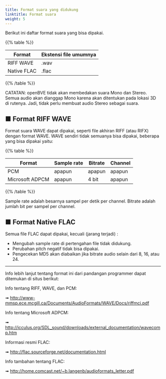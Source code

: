 ```yaml
---
title: Format suara yang didukung
linktitle: Format suara
weight: 5
---
```


Berikut ini daftar format suara yang bisa dipakai.

{{% table %}}

| Format      | Ekstensi file umumnya |
| ----------- | -------------------- |
| RIFF WAVE   | .wav                 |
| Native FLAC | .flac                |

{{% /table %}}

CATATAN: openBVE tidak akan membedakan suara Mono dan Stereo. Semua audio akan dianggap Mono karena akan ditentukan pada lokasi 3D di rutenya. Jadi, tidak perlu membuat audio Stereo sebagai suara.

## ■ Format RIFF WAVE

Format suara WAVE dapat dipakai, seperti file akhiran RIFF (atau RIFX) dengan format WAVE. WAVE sendiri tidak semuanya bisa dipakai, beberapa yang bisa dipakai yaitu:

{{% table %}}

| Format          | Sample rate | Bitrate | Channel |
| --------------- | ----------- | ------- | -------- |
| PCM             | apapun         | apapun     | apapun      |
| Microsoft ADPCM | apapun         | 4 bit  | apapun      |

{{% /table %}}

Sample rate adalah besarnya sampel per detik per channel. Bitrate adalah jumlah bit per sampel per channel.

## ■ Format Native FLAC

Semua file FLAC dapat dipakai, kecuali (jarang terjadi) :

- Mengubah sample rate di pertengahan file tidak didukung.
- Perubahan pitch negatif tidak bisa dipakai.
- Pengecekan MD5 akan diabaikan jika bitrate audio selain dari 8, 16, atau 24.

------

Info lebih lanjut tentang format ini dari pandangan programmer dapat ditemukan di situs berikut:

Info tentang RIFF, WAVE, dan PCM:

➟ http://www-mmsp.ece.mcgill.ca/Documents/AudioFormats/WAVE/Docs/riffmci.pdf

Info tentang Microsoft ADPCM:

➟ http://icculus.org/SDL_sound/downloads/external_documentation/wavecomp.htm

Informasi resmi FLAC:

➟ http://flac.sourceforge.net/documentation.html

Info tambahan tentang FLAC:

➟ http://home.comcast.net/~b.langenb/audioformats_letter.pdf
